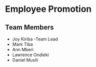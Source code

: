 # Employee Promotion
## Team Members
- Joy Kiriba -Team Lead
- Mark Tiba
- Ann Mberi
- Lawrence Ondieki
- Daniel Musili
